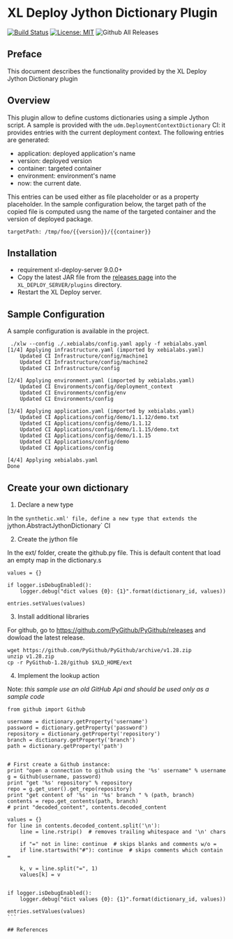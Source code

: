 # XL Deploy Jython Dictionary Plugin

[![Build Status][xld-jython-dictionary-plugin-travis-image]][xld-jython-dictionary-plugin-travis-url]
[![License: MIT][xld-jython-dictionary-plugin-license-image]][xld-jython-dictionary-plugin-license-url]
![Github All Releases][xld-jython-dictionary-plugin-downloads-image]

[xld-jython-dictionary-plugin-travis-image]: https://travis-ci.org/xebialabs-community/xld-jython-dictionary-plugin.svg?branch=master
[xld-jython-dictionary-plugin-travis-url]: https://travis-ci.org/xebialabs-community/xld-jython-dictionary-plugin
[xld-jython-dictionary-plugin-license-image]: https://img.shields.io/badge/License-MIT-yellow.svg
[xld-jython-dictionary-plugin-license-url]: https://opensource.org/licenses/MIT
[xld-jython-dictionary-plugin-downloads-image]: https://img.shields.io/github/downloads/xebialabs-com]

## Preface

This document describes the functionality provided by the XL Deploy Jython Dictionary plugin 

## Overview

This plugin allow to define customs dictionaries using a simple Jython script.
A sample is provided with the `udm.DeploymentContextDictionary` CI: it provides entries with the current deployment context.
The following entries are generated:
* application: deployed application's name
* version: deployed version
* container: targeted container
* environment: environment's name
* now: the current date.

This entries can be used either as file placeholder or as a property placeholder. 
In the sample configuration below, the target path of the copied file is computed usng the name of the targeted container and the version of deployed package.
````
targetPath: /tmp/foo/{{version}}/{{container}}
````


## Installation

* requirement xl-deploy-server 9.0.0+
* Copy the latest JAR file from the [releases page](https://github.com/xebialabs-community/xld-jython-dictionary-plugin/releases) into the `XL_DEPLOY_SERVER/plugins` directory.
* Restart the XL Deploy server.

## Sample Configuration
A sample configuration is available in the project.

```
 ./xlw --config ./.xebialabs/config.yaml apply -f xebialabs.yaml
[1/4] Applying infrastructure.yaml (imported by xebialabs.yaml)
    Updated CI Infrastructure/config/machine1
    Updated CI Infrastructure/config/machine2
    Updated CI Infrastructure/config

[2/4] Applying environment.yaml (imported by xebialabs.yaml)
    Updated CI Environments/config/deployment_context
    Updated CI Environments/config/env
    Updated CI Environments/config

[3/4] Applying application.yaml (imported by xebialabs.yaml)
    Updated CI Applications/config/demo/1.1.12/demo.txt
    Updated CI Applications/config/demo/1.1.12
    Updated CI Applications/config/demo/1.1.15/demo.txt
    Updated CI Applications/config/demo/1.1.15
    Updated CI Applications/config/demo
    Updated CI Applications/config

[4/4] Applying xebialabs.yaml
Done

```
## Create your own dictionary

1. Declare a new type

In the `synthetic.xml' file, define a new type that extends the `jython.AbstractJythonDictionary` CI

  <type type="github.Dictionary" extends="jython.AbstractJythonDictionary">
    <property name="pythonScript" hidden="true" default="github.py"/>
    <property name="entries" kind="map_string_string" hidden="true" required="false"/>
    <property name="encryptedEntries" kind="map_string_string" hidden="true" password="true" required="false"/>
    <property name="username" category="Github"/>
    <property name="password" category="Github" password="true"/>
    <property name="repository" category="Github"/>
    <property name="branch" category="Github" default="master"/>
    <property name="path" category="Github"/>
  </type>

2. Create the jython file

In the ext/ folder, create the github.py file.
This is default content that load an empty map in the dictionary.s

```
values = {}

if logger.isDebugEnabled():
    logger.debug("dict values {0}: {1}".format(dictionary_id, values))

entries.setValues(values)
```

3. Install additional libraries

For github, go to https://github.com/PyGithub/PyGithub/releases and dowload the latest release.

```
wget https://github.com/PyGithub/PyGithub/archive/v1.28.zip
unzip v1.28.zip
cp -r PyGithub-1.28/github $XLD_HOME/ext
```
4. Implement the lookup action

Note: _this sample use an old GitHub Api and should be used only as a sample code_

````
from github import Github

username = dictionary.getProperty('username')
password = dictionary.getProperty('password')
repository = dictionary.getProperty('repository')
branch = dictionary.getProperty('branch')
path = dictionary.getProperty('path')


# First create a Github instance:
print "open a connection to github using the '%s' username" % username
g = Github(username, password)
print "get '%s' repository" % repository
repo = g.get_user().get_repo(repository)
print "get content of '%s' in '%s' branch " % (path, branch)
contents = repo.get_contents(path, branch)
# print "decoded_content", contents.decoded_content

values = {}
for line in contents.decoded_content.split('\n'):
    line = line.rstrip()  # removes trailing whitespace and '\n' chars

    if "=" not in line: continue  # skips blanks and comments w/o =
    if line.startswith("#"): continue  # skips comments which contain =

    k, v = line.split("=", 1)
    values[k] = v


if logger.isDebugEnabled():
    logger.debug("dict values {0}: {1}".format(dictionary_id, values))

entries.setValues(values)
```

## References

